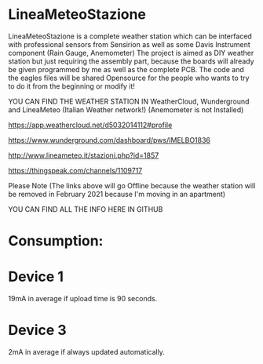 # LineaMeteoStazione
LineaMeteoStazione is a complete weather station which can be interfaced with professional sensors from Sensirion as well as some Davis Instrument component (Rain Gauge, Anemometer) The project is aimed as DIY weather station but just requiring the assembly part, because the boards will already be given programmed by me as well as the complete PCB. The code and the eagles files will be shared Opensource for the people who wants to try to do it from the beginning or modify it! 

YOU CAN FIND THE WEATHER STATION IN WeatherCloud, Wunderground and LineaMeteo (Italian Weather network!) (Anemometer is not Installed)

https://app.weathercloud.net/d5032014112#profile

https://www.wunderground.com/dashboard/pws/IMELBO1836

http://www.lineameteo.it/stazioni.php?id=1857

https://thingspeak.com/channels/1109717

Please Note (The links above will go Offline because the weather station will be removed in February 2021 because I'm moving in an apartment)

YOU CAN FIND ALL THE INFO HERE IN GITHUB


# Consumption:

# Device 1 
19mA in average if upload time is 90 seconds.

# Device 3 
2mA in average if always updated automatically.
